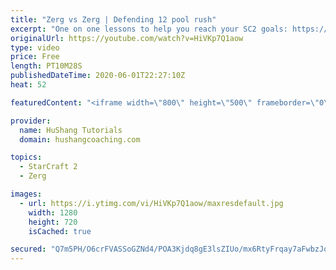 ```yaml
---
title: "Zerg vs Zerg | Defending 12 pool rush"
excerpt: "One on one lessons to help you reach your SC2 goals: https://www.hushangcoaching.com ------------------------------------------------------------------------------------------------------- In this guide we take a look at how to defend one of the most infamous \"zerg rushes\" in sc2: the 12 pool. This rush"
originalUrl: https://youtube.com/watch?v=HiVKp7Q1aow
type: video
price: Free
length: PT10M28S
publishedDateTime: 2020-06-01T22:27:10Z
heat: 52

featuredContent: "<iframe width=\"800\" height=\"500\" frameborder=\"0\" src=\"https://www.youtube.com/embed/HiVKp7Q1aow\" allow=\"accelerometer; autoplay; encrypted-media; gyroscope; picture-in-picture\" allowfullscreen></iframe>"

provider:
  name: HuShang Tutorials
  domain: hushangcoaching.com

topics:
  - StarCraft 2
  - Zerg

images:
  - url: https://i.ytimg.com/vi/HiVKp7Q1aow/maxresdefault.jpg
    width: 1280
    height: 720
    isCached: true

secured: "Q7m5PH/O6crFVASSoGZNd4/POA3Kjdq8gE3lsZIUo/mx6RtyFrqay7aFwbzJqGyMlNolu8ow0fv4MRlq/dNbXLqUni9TanVU23F40Sg/aY7/avrwv5JLZ06jcPUBmqUcZG68G6Lg7URJt8empXocshJzgr7EbvD1T8uMU+02lzmnh5EN+vqh1GRFdg5683qH152pU+wvLNtaRPoRBysY8bsI7jNuTa4UYXb5y6Jtk4ckP59pDHwbdejp4Clu5p2oqPmP/rfQ8K5JlVSHBlaWWY1Hxeg6W/ylwdSuZV4EK0rLkUxppwsGPOt89DaoVIHOb7Ybf341vY/+i46tyiQSSGH89f+w2oQNk8UGuMl/EFHYzCgBjJplWKMeeV/RRhD8IlpXsYXIVJcxBeIiKI7NR2IXDC2mfz3edSGVJaQwaPU=;8Cw8/KJbjrrYwHPJsnAj+A=="
---
```


